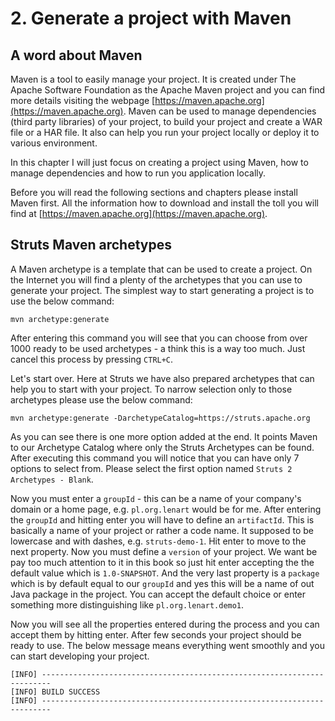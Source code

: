# 2. Generate a project with Maven

## A word about Maven

Maven is a tool to easily manage your project. It is created under The Apache Software Foundation as the Apache Maven project and you can find more details visiting the webpage [https://maven.apache.org](https://maven.apache.org).
Maven can be used to manage dependencies (third party libraries) of your project, to build your project and create a WAR file or a HAR file. It also can help you run your project locally or deploy it to various environment.

In this chapter I will just focus on creating a project using Maven, how to manage dependencies and how to run you application locally.

Before you will read the following sections and chapters please install Maven first. All the information how to download and install the toll you will find at [https://maven.apache.org](https://maven.apache.org).

## Struts Maven archetypes

A Maven archetype is a template that can be used to create a project. On the Internet you will find a plenty of the archetypes that you can use to generate your project. The simplest way to start generating a project is to use the below command:

```
mvn archetype:generate
```

After entering this command you will see that you can choose from over 1000 ready to be used archetypes - a think this is a way too much. Just cancel this process by pressing `CTRL+C`.

Let's start over. Here at Struts we have also prepared archetypes that can help you to start with your project. To narrow selection only to those archetypes please use the below command:

```
mvn archetype:generate -DarchetypeCatalog=https://struts.apache.org
```

As you can see there is one more option added at the end. It points Maven to our Archetype Catalog where only the Struts Archetypes can be found. After executing this command you will notice that you can have only 7 options to select from. Please select the first option named `Struts 2 Archetypes - Blank`.

Now you must enter a `groupId` - this can be a name of your company's domain or a home page, e.g. `pl.org.lenart` would be for me.
After entering the `groupId` and hitting enter you will have to define an `artifactId`. This is basically a name of your project or rather a code name. It supposed to be lowercase and with dashes, e.g. `struts-demo-1`. Hit enter to move to the next property. Now you must define a `version` of your project. We want be pay too much attention to it in this book so just hit enter accepting the the default value which is `1.0-SNAPSHOT`. And the very last property is a `package` which is by default equal to our `groupId` and yes this will be a name of out Java package in the project. You can accept the default choice or enter something more distinguishing like `pl.org.lenart.demo1`.

Now you will see all the properties entered during the process and you can accept them by hitting enter. After few seconds your project should be ready to use. The below message means everything went smoothly and you can start developing your project.

```
[INFO] ------------------------------------------------------------------------
[INFO] BUILD SUCCESS
[INFO] ------------------------------------------------------------------------
```

## 